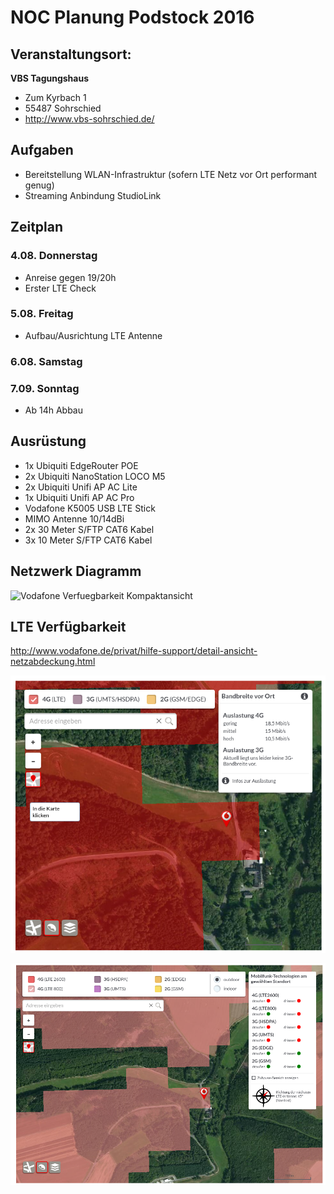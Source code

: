 # NOC Planung Podstock 2016


## Veranstaltungsort: 

**VBS Tagungshaus**
- Zum Kyrbach 1
- 55487 Sohrschied
- http://www.vbs-sohrschied.de/

## Aufgaben
- Bereitstellung WLAN-Infrastruktur (sofern LTE Netz vor Ort performant genug)
- Streaming Anbindung StudioLink

## Zeitplan
### 4.08. Donnerstag
- Anreise gegen 19/20h 
- Erster LTE Check

### 5.08. Freitag
- Aufbau/Ausrichtung LTE Antenne

### 6.08. Samstag

### 7.09. Sonntag
- Ab 14h Abbau

## Ausrüstung

- 1x Ubiquiti EdgeRouter POE
- 2x Ubiquiti NanoStation LOCO M5
- 2x Ubiquiti Unifi AP AC Lite
- 1x Ubiquiti Unifi AP AC Pro
- Vodafone K5005 USB LTE Stick
- MIMO Antenne 10/14dBi
- 2x 30 Meter S/FTP CAT6 Kabel
- 3x 10 Meter S/FTP CAT6 Kabel

## Netzwerk Diagramm

![Vodafone Verfuegbarkeit Kompaktansicht](/images/netzwerk-diagramm.png)

## LTE Verfügbarkeit

http://www.vodafone.de/privat/hilfe-support/detail-ansicht-netzabdeckung.html

![Vodafone Verfuegbarkeit Kompaktansicht](/images/vodafone-verfuegbarkeit.png)

![Vodafone Verfuegbarkeit Detailansicht](/images/vodafone-verfuegbarkeit-detail.png)
